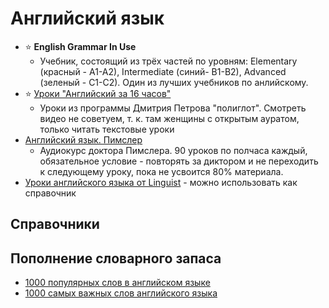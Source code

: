 # Английский язык

- ⭐ **English Grammar In Use**
  - Учебник, состоящий из трёх частей по уровням: Elementary (красный - A1-A2), Intermediate (синий- B1-B2), Advanced (зеленый - C1-C2). Один из лучших учебников по анлийскому.
- ⭐ [Уроки "Английский за 16 часов"](https://poliglot16.ru/en/urok1/)
  - Уроки из программы Дмитрия Петрова "полиглот". Смотреть видео не советуем, т. к. там женщины с открытым ауратом, только читать текстовые уроки
- [Английский язык. Пимслер](https://t.me/PimslerEng)
  - Аудиокурс доктора Пимслера. 90 уроков по полчаса каждый, обязательное условие - повторять за диктором и не переходить к следующему уроку, пока не усвоится 80% материала.
- [Уроки английского языка от Linguist](https://lingust.ru/english/english-lessons) - можно использовать как справочник

## Справочники

## Пополнение словарного запаса
- [1000 популярных слов в английском языке](https://puzzle-english.com/directory/1000-popular-words)
- [1000 самых важных слов английского языка](https://englex.ru/most-important-english-words/)
